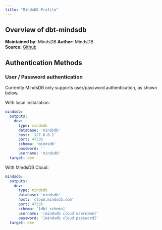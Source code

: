 ```yaml
---
title: "MindsDB Profile"
---
```


## Overview of dbt-mindsdb
**Maintained by:** MindsDB
**Author:** MindsDB  
**Source:** [Github](https://github.com/mindsdb/dbt-mindsdb)       
<!-- **dbt Cloud:** Supported        
**dbt Slack channel** [Link to channel](https://getdbt.slack.com/archives/CJN7XRF1B)       -->


## Authentication Methods

### User / Password authentication

Currently MindsDB only supports user/password authentication, as shown below.

<File name='~/.dbt/profiles.yml'>

With local installation:

```yml
mindsdb:
  outputs:
    dev:
      type: mindsdb
      database: 'mindsdb'
      host: '127.0.0.1'
      port: 47335
      schema: 'mindsdb'
      password: ''
      username: 'mindsdb'
  target: dev
```

With MindsDB Cloud:

```yml
mindsdb:
  outputs:
    dev:
      type: mindsdb
      database: 'mindsdb'
      host: 'cloud.mindsdb.com'
      port: 47335
      schema: '[dbt schema]'
      username: '[mindsdb cloud username]'
      password: '[mindsdb cloud password]'
  target: dev
```

</File>